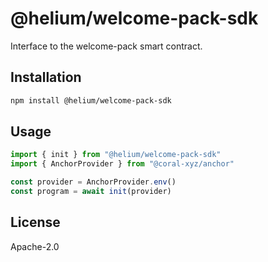 # @helium/welcome-pack-sdk

Interface to the welcome-pack smart contract.

## Installation

```sh
npm install @helium/welcome-pack-sdk
```

## Usage

```ts
import { init } from "@helium/welcome-pack-sdk"
import { AnchorProvider } from "@coral-xyz/anchor"

const provider = AnchorProvider.env()
const program = await init(provider)
```

## License

Apache-2.0 